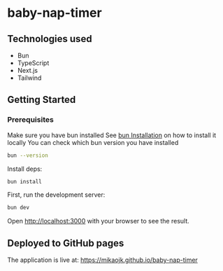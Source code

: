 # baby-nap-timer

## Technologies used
* Bun
* TypeScript
* Next.js
* Tailwind

## Getting Started
### Prerequisites
Make sure you have bun installed
See [bun Installation](https://bun.sh/docs/installation) on how to install it locally
You can check which bun version you have installed
```bash
bun --version
```

Install deps:
```bash
bun install
```

First, run the development server:

```bash
bun dev
```

Open [http://localhost:3000](http://localhost:3000) with your browser to see the result.

## Deployed to GitHub pages 
The application is live at: https://mikaojk.github.io/baby-nap-timer
